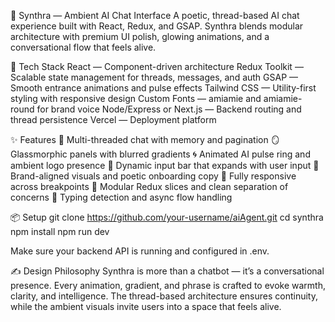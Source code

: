 🧠 Synthra — Ambient AI Chat Interface
A poetic, thread-based AI chat experience built with React, Redux, and GSAP. Synthra blends modular architecture with premium UI polish, glowing animations, and a conversational flow that feels alive.

🚀 Tech Stack
React — Component-driven architecture
Redux Toolkit — Scalable state management for threads, messages, and auth
GSAP — Smooth entrance animations and pulse effects
Tailwind CSS — Utility-first styling with responsive design
Custom Fonts — amiamie and amiamie-round for brand voice
Node/Express or Next.js — Backend routing and thread persistence
Vercel — Deployment platform


✨ Features
🧵 Multi-threaded chat with memory and pagination
🪞 Glassmorphic panels with blurred gradients
🌀 Animated AI pulse ring and ambient logo presence
🧠 Dynamic input bar that expands with user input
🎨 Brand-aligned visuals and poetic onboarding copy
📱 Fully responsive across breakpoints
🧩 Modular Redux slices and clean separation of concerns
🚦 Typing detection and async flow handling


📦 Setup
git clone https://github.com/your-username/aiAgent.git
cd synthra
npm install
npm run dev


Make sure your backend API is running and configured in .env.


✍️ Design Philosophy
Synthra is more than a chatbot — it’s a conversational presence. Every animation, gradient, and phrase is crafted to evoke warmth, clarity, and intelligence. The thread-based architecture ensures continuity, while the ambient visuals invite users into a space that feels alive.
